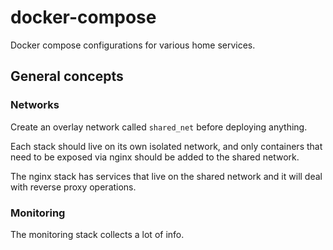 # docker-compose

Docker compose configurations for various home services.

## General concepts

### Networks

Create an overlay network called `shared_net` before deploying anything.

Each stack should live on its own isolated network, and only containers that
need to be exposed via nginx should be added to the shared network.

The nginx stack has services that live on the shared network and it will deal
with reverse proxy operations.

### Monitoring

The monitoring stack collects a lot of info.
